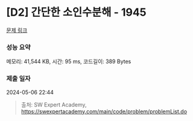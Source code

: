 # [D2] 간단한 소인수분해 - 1945 

[문제 링크](https://swexpertacademy.com/main/code/problem/problemDetail.do?contestProbId=AV5Pl0Q6ANQDFAUq) 

### 성능 요약

메모리: 41,544 KB, 시간: 95 ms, 코드길이: 389 Bytes

### 제출 일자

2024-05-06 22:44



> 출처: SW Expert Academy, https://swexpertacademy.com/main/code/problem/problemList.do
